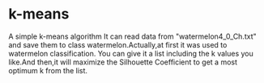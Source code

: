 # k-means
A simple k-means algorithm
It can read data from "watermelon4_0_Ch.txt" and save them to class watermelon.Actually,at first it was used to watermelon classification.
You can give it a list including the k values you like.And then,it will maximize the Silhouette Coefficient to get a most optimum k from the list.

